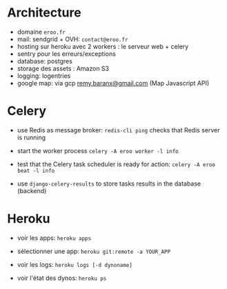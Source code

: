 # Architecture

- domaine `eroo.fr`
- mail: sendgrid + OVH: `contact@eroo.fr`
- hosting sur heroku avec 2 workers : le serveur web + celery
- sentry pour les erreurs/exceptions
- database: postgres
- storage des assets : Amazon S3
- logging: logentries
- google map: via gcp remy.baranx@gmail.com (Map Javascript API)

# Celery

- use Redis as message broker:
    `redis-cli ping` checks that Redis server is running

- start the worker process
    `celery -A eroo worker -l info` 

- test that the Celery task scheduler is ready for action:
    `celery -A eroo beat -l info`

- use `django-celery-results` to store tasks results in the database (backend)

# Heroku

- voir les apps: `heroku apps`

- sélectionner une app: `heroku git:remote -a YOUR_APP`

- voir les logs: `heroku logs [-d dynoname]` 

- voir l'état des dynos: `heroku ps`
